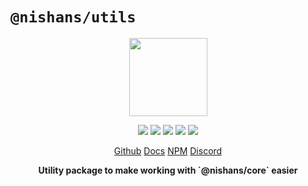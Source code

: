 # `@nishans/utils`

<p align="center">
  <img width="125" src="https://github.com/Devorein/Nishan/blob/master/packages/utils/docs/static/img/logo.svg"/>
</p>

<p align="center">
  <img src="https://img.shields.io/bundlephobia/minzip/@nishans/utils?label=minzipped&style=flat"/>
  <img src="https://img.shields.io/npm/dw/@nishans/utils?style=flat"/>
  <img src="https://img.shields.io/github/issues/devorein/nishan/@nishans/utils"/>
  <img src="https://img.shields.io/npm/v/@nishans/utils"/>
  <img src="https://img.shields.io/codecov/c/github/devorein/Nishan?flag=utils"/>
</p>

<p align="center">
  <a href="https://github.com/Devorein/Nishan/tree/master/packages/utils">Github</a>
  <a href=https://nishans-utils.netlify.app>Docs</a>
  <a href="https://www.npmjs.com/package/@nishans/utils">NPM</a>
  <a href="https://discord.com/invite/SpwHCz8ysx">Discord</a>
</p>

<p align="center"><b>Utility package to make working with `@nishans/core` easier</b></p>